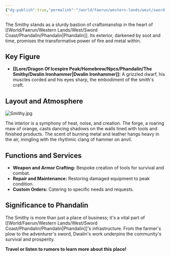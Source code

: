 ```yaml
---
{"dg-publish":true,"permalink":"/world/faerun/western-lands/west/sword-coast/phandalin/the-smithy/"}
---
```


The Smithy stands as a sturdy bastion of craftsmanship in the heart of [[World/Faerun/Western Lands/West/Sword Coast/Phandalin/Phandalin\|Phandalin]]. Its exterior, darkened by soot and time, promises the transformative power of fire and metal within.
## Key Figure

- **[[Lore/Dragon Of Icespire Peak/Homebrew/Npcs/Phandalin/The Smithy/Dwalin Ironhammer\|Dwalin Ironhammer]]:** A grizzled dwarf, his muscles corded and his eyes sharp, the embodiment of the smith's craft.

## Layout and Atmosphere

![Smithy.jpg](/img/user/Images/DungeonDraft/Smithy/Smithy.jpg)

The interior is a symphony of heat, noise, and creation. The forge, a roaring maw of orange, casts dancing shadows on the walls lined with tools and finished products. The scent of burning metal and leather hangs heavy in the air, mingling with the rhythmic clang of hammer on anvil.

## Functions and Services

- **Weapon and Armor Crafting:** Bespoke creation of tools for survival and combat.
- **Repair and Maintenance:** Restoring damaged equipment to peak condition.
- **Custom Orders:** Catering to specific needs and requests.

## Significance to Phandalin

The Smithy is more than just a place of business; it's a vital part of [[World/Faerun/Western Lands/West/Sword Coast/Phandalin/Phandalin\|Phandalin]]'s infrastructure. From the farmer's plow to the adventurer's sword, Dwalin's work underpins the community's survival and prosperity.

**Travel or listen to rumors to learn more about this place!**

